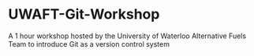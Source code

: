 # UWAFT-Git-Workshop
A 1 hour workshop hosted by the University of Waterloo Alternative Fuels Team to introduce Git as a version control system
